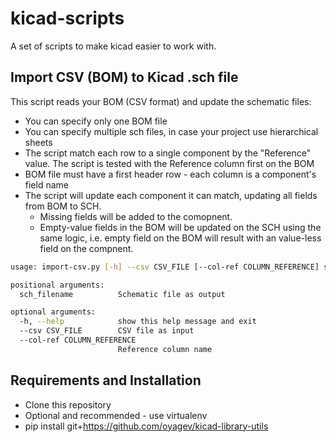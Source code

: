 # kicad-scripts
A set of scripts to make kicad easier to work with.


## Import CSV (BOM) to Kicad .sch file
This script reads your BOM (CSV format) and update the schematic files:
* You can specify only one BOM file
* You can specify multiple sch files, in case your project use hierarchical sheets
* The script match each row to a single component by the "Reference" value. 
  The script is tested with the Reference column first on the BOM
* BOM file must have a first header row - each column is a component's field name
* The script will update each component it can match, updating all fields from BOM to SCH. 
  * Missing fields will be added to the comopnent.
  * Empty-value fields in the BOM will be updated on the SCH using the same logic, i.e. empty field on the BOM will result with an value-less field on the compnent.


```bash
usage: import-csv.py [-h] --csv CSV_FILE [--col-ref COLUMN_REFERENCE] sch_filename [sch_filename ...]

positional arguments:
  sch_filename          Schematic file as output

optional arguments:
  -h, --help            show this help message and exit
  --csv CSV_FILE        CSV file as input
  --col-ref COLUMN_REFERENCE
                        Reference column name
```

## Requirements and Installation
* Clone this repository
* Optional and recommended - use virtualenv
* pip install git+https://github.com/oyagev/kicad-library-utils

